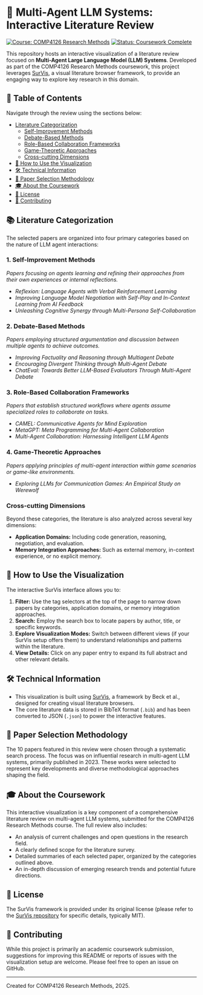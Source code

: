 # 🚀 Multi-Agent LLM Systems: Interactive Literature Review

[![Course: COMP4126 Research Methods](https://img.shields.io/badge/Course-COMP4126_Research_Methods-blue.svg)](https://www.example.com/course_link) 
[![Status: Coursework Complete](https://img.shields.io/badge/Status-Coursework_Complete-green.svg)]()

This repository hosts an interactive visualization of a literature review focused on **Multi-Agent Large Language Model (LLM) Systems**. Developed as part of the COMP4126 Research Methods coursework, this project leverages [SurVis](https://github.com/fabian-beck/survis), a visual literature browser framework, to provide an engaging way to explore key research in this domain.

## 📖 Table of Contents

Navigate through the review using the sections below:

* [Literature Categorization](#📚-literature-categorization)
    * [Self-Improvement Methods](#1-self-improvement-methods)
    * [Debate-Based Methods](#2-debate-based-methods)
    * [Role-Based Collaboration Frameworks](#3-role-based-collaboration-frameworks)
    * [Game-Theoretic Approaches](#4-game-theoretic-approaches)
    * [Cross-cutting Dimensions](#cross-cutting-dimensions)
* [🚀 How to Use the Visualization](#🚀-how-to-use-the-visualization)
* [🛠️ Technical Information](#🛠️-technical-information)
* [🔎 Paper Selection Methodology](#🔎-paper-selection-methodology)
* [🎓 About the Coursework](#🎓-about-the-coursework)
* [📜 License](#📜-license)
* [🤝 Contributing](#🤝-contributing)

## 📚 Literature Categorization

The selected papers are organized into four primary categories based on the nature of LLM agent interactions:

### 1. Self-Improvement Methods
_Papers focusing on agents learning and refining their approaches from their own experiences or internal reflections._
* *Reflexion: Language Agents with Verbal Reinforcement Learning*
* *Improving Language Model Negotiation with Self-Play and In-Context Learning from AI Feedback*
* *Unleashing Cognitive Synergy through Multi-Persona Self-Collaboration*

### 2. Debate-Based Methods
_Papers employing structured argumentation and discussion between multiple agents to achieve outcomes._
* *Improving Factuality and Reasoning through Multiagent Debate*
* *Encouraging Divergent Thinking through Multi-Agent Debate*
* *ChatEval: Towards Better LLM-Based Evaluators Through Multi-Agent Debate*

### 3. Role-Based Collaboration Frameworks
_Papers that establish structured workflows where agents assume specialized roles to collaborate on tasks._
* *CAMEL: Communicative Agents for Mind Exploration*
* *MetaGPT: Meta Programming for Multi-Agent Collaboration*
* *Multi-Agent Collaboration: Harnessing Intelligent LLM Agents*

### 4. Game-Theoretic Approaches
_Papers applying principles of multi-agent interaction within game scenarios or game-like environments._
* *Exploring LLMs for Communication Games: An Empirical Study on Werewolf*

### Cross-cutting Dimensions
Beyond these categories, the literature is also analyzed across several key dimensions:
* **Application Domains:** Including code generation, reasoning, negotiation, and evaluation.
* **Memory Integration Approaches:** Such as external memory, in-context experience, or no explicit memory.

## 🚀 How to Use the Visualization

The interactive SurVis interface allows you to:

1.  **Filter:** Use the tag selectors at the top of the page to narrow down papers by categories, application domains, or memory integration approaches.
2.  **Search:** Employ the search box to locate papers by author, title, or specific keywords.
3.  **Explore Visualization Modes:** Switch between different views (if your SurVis setup offers them) to understand relationships and patterns within the literature.
4.  **View Details:** Click on any paper entry to expand its full abstract and other relevant details.

## 🛠️ Technical Information

* This visualization is built using [SurVis](https://github.com/fabian-beck/survis), a framework by Beck et al., designed for creating visual literature browsers.
* The core literature data is stored in BibTeX format (`.bib`) and has been converted to JSON (`.json`) to power the interactive features.

## 🔎 Paper Selection Methodology

The 10 papers featured in this review were chosen through a systematic search process. The focus was on influential research in multi-agent LLM systems, primarily published in 2023. These works were selected to represent key developments and diverse methodological approaches shaping the field.

## 🎓 About the Coursework

This interactive visualization is a key component of a comprehensive literature review on multi-agent LLM systems, submitted for the COMP4126 Research Methods course. The full review also includes:

* An analysis of current challenges and open questions in the research field.
* A clearly defined scope for the literature survey.
* Detailed summaries of each selected paper, organized by the categories outlined above.
* An in-depth discussion of emerging research trends and potential future directions.
  
## 📜 License

The SurVis framework is provided under its original license (please refer to the [SurVis repository](https://github.com/fabian-beck/survis) for specific details, typically MIT).

## 🤝 Contributing

While this project is primarily an academic coursework submission, suggestions for improving this README or reports of issues with the visualization setup are welcome. Please feel free to open an issue on GitHub.

---

Created for COMP4126 Research Methods, 2025.
